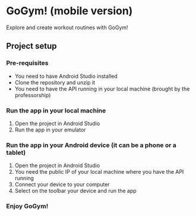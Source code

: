 # GoGym! (mobile version)
Explore and create workout routines with GoGym!

## Project setup

### Pre-requisites
* You need to have Android Studio installed
* Clone the repository and unzip it
* You need to have the API running in your local machine (brought by the professorship)

### Run the app in your local machine
1. Open the project in Android Studio
2. Run the app in your emulator

### Run the app in your Android device (it can be a phone or a tablet)
1. Open the project in Android Studio
2. You need the public IP of your local machine where you have the API running
3. Connect your device to your computer
4. Select on the toolbar your device and run the app

### Enjoy GoGym!